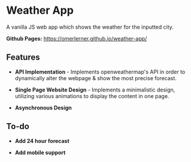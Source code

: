 # Weather App

A vanilla JS web app which shows the weather for the inputted city.

__Github Pages:__ https://omerlerner.github.io/weather-app/

## Features

* __API Implementation__ - Implements openweathermap's API in order to dynamically alter the webpage & show the most precise forecast.

* __Single Page Website Design__ - Implements a minimalistic design, utilizing various animations to display the content in one page.

* __Asynchronous Design__

## To-do

* __Add 24 hour forecast__

* __Add mobile support__
